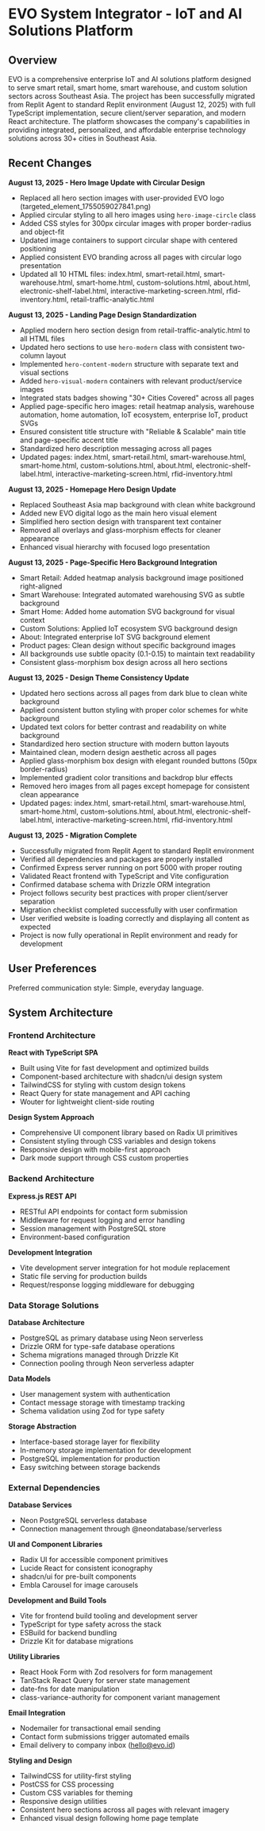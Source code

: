 # EVO System Integrator - IoT and AI Solutions Platform

## Overview

EVO is a comprehensive enterprise IoT and AI solutions platform designed to serve smart retail, smart home, smart warehouse, and custom solution sectors across Southeast Asia. The project has been successfully migrated from Replit Agent to standard Replit environment (August 12, 2025) with full TypeScript implementation, secure client/server separation, and modern React architecture. The platform showcases the company's capabilities in providing integrated, personalized, and affordable enterprise technology solutions across 30+ cities in Southeast Asia.

## Recent Changes

**August 13, 2025 - Hero Image Update with Circular Design**
- Replaced all hero section images with user-provided EVO logo (targeted_element_1755059027841.png)
- Applied circular styling to all hero images using `hero-image-circle` class
- Added CSS styles for 300px circular images with proper border-radius and object-fit
- Updated image containers to support circular shape with centered positioning
- Applied consistent EVO branding across all pages with circular logo presentation
- Updated all 10 HTML files: index.html, smart-retail.html, smart-warehouse.html, smart-home.html, custom-solutions.html, about.html, electronic-shelf-label.html, interactive-marketing-screen.html, rfid-inventory.html, retail-traffic-analytic.html

**August 13, 2025 - Landing Page Design Standardization**
- Applied modern hero section design from retail-traffic-analytic.html to all HTML files
- Updated hero sections to use `hero-modern` class with consistent two-column layout
- Implemented `hero-content-modern` structure with separate text and visual sections
- Added `hero-visual-modern` containers with relevant product/service images
- Integrated stats badges showing "30+ Cities Covered" across all pages
- Applied page-specific hero images: retail heatmap analysis, warehouse automation, home automation, IoT ecosystem, enterprise IoT, product SVGs
- Ensured consistent title structure with "Reliable & Scalable" main title and page-specific accent title
- Standardized hero description messaging across all pages
- Updated pages: index.html, smart-retail.html, smart-warehouse.html, smart-home.html, custom-solutions.html, about.html, electronic-shelf-label.html, interactive-marketing-screen.html, rfid-inventory.html

**August 13, 2025 - Homepage Hero Design Update**
- Replaced Southeast Asia map background with clean white background
- Added new EVO digital logo as the main hero visual element
- Simplified hero section design with transparent text container
- Removed all overlays and glass-morphism effects for cleaner appearance
- Enhanced visual hierarchy with focused logo presentation

**August 13, 2025 - Page-Specific Hero Background Integration**
- Smart Retail: Added heatmap analysis background image positioned right-aligned
- Smart Warehouse: Integrated automated warehousing SVG as subtle background
- Smart Home: Added home automation SVG background for visual context
- Custom Solutions: Applied IoT ecosystem SVG background design
- About: Integrated enterprise IoT SVG background element
- Product pages: Clean design without specific background images
- All backgrounds use subtle opacity (0.1-0.15) to maintain text readability
- Consistent glass-morphism box design across all hero sections

**August 13, 2025 - Design Theme Consistency Update**
- Updated hero sections across all pages from dark blue to clean white background
- Applied consistent button styling with proper color schemes for white background
- Updated text colors for better contrast and readability on white background
- Standardized hero section structure with modern button layouts
- Maintained clean, modern design aesthetic across all pages
- Applied glass-morphism box design with elegant rounded buttons (50px border-radius)
- Implemented gradient color transitions and backdrop blur effects
- Removed hero images from all pages except homepage for consistent clean appearance
- Updated pages: index.html, smart-retail.html, smart-warehouse.html, smart-home.html, custom-solutions.html, about.html, electronic-shelf-label.html, interactive-marketing-screen.html, rfid-inventory.html

**August 13, 2025 - Migration Complete**
- Successfully migrated from Replit Agent to standard Replit environment
- Verified all dependencies and packages are properly installed
- Confirmed Express server running on port 5000 with proper routing
- Validated React frontend with TypeScript and Vite configuration
- Confirmed database schema with Drizzle ORM integration
- Project follows security best practices with proper client/server separation
- Migration checklist completed successfully with user confirmation
- User verified website is loading correctly and displaying all content as expected
- Project is now fully operational in Replit environment and ready for development

## User Preferences

Preferred communication style: Simple, everyday language.

## System Architecture

### Frontend Architecture

**React with TypeScript SPA**
- Built using Vite for fast development and optimized builds
- Component-based architecture with shadcn/ui design system
- TailwindCSS for styling with custom design tokens
- React Query for state management and API caching
- Wouter for lightweight client-side routing

**Design System Approach**
- Comprehensive UI component library based on Radix UI primitives
- Consistent styling through CSS variables and design tokens
- Responsive design with mobile-first approach
- Dark mode support through CSS custom properties

### Backend Architecture

**Express.js REST API**
- RESTful API endpoints for contact form submission
- Middleware for request logging and error handling
- Session management with PostgreSQL store
- Environment-based configuration

**Development Integration**
- Vite development server integration for hot module replacement
- Static file serving for production builds
- Request/response logging middleware for debugging

### Data Storage Solutions

**Database Architecture**
- PostgreSQL as primary database using Neon serverless
- Drizzle ORM for type-safe database operations
- Schema migrations managed through Drizzle Kit
- Connection pooling through Neon serverless adapter

**Data Models**
- User management system with authentication
- Contact message storage with timestamp tracking
- Schema validation using Zod for type safety

**Storage Abstraction**
- Interface-based storage layer for flexibility
- In-memory storage implementation for development
- PostgreSQL implementation for production
- Easy switching between storage backends

### External Dependencies

**Database Services**
- Neon PostgreSQL serverless database
- Connection management through @neondatabase/serverless

**UI and Component Libraries**
- Radix UI for accessible component primitives
- Lucide React for consistent iconography
- shadcn/ui for pre-built components
- Embla Carousel for image carousels

**Development and Build Tools**
- Vite for frontend build tooling and development server
- TypeScript for type safety across the stack
- ESBuild for backend bundling
- Drizzle Kit for database migrations

**Utility Libraries**
- React Hook Form with Zod resolvers for form management
- TanStack React Query for server state management
- date-fns for date manipulation
- class-variance-authority for component variant management

**Email Integration**
- Nodemailer for transactional email sending
- Contact form submissions trigger automated emails
- Email delivery to company inbox (hello@evo.id)

**Styling and Design**
- TailwindCSS for utility-first styling
- PostCSS for CSS processing
- Custom CSS variables for theming
- Responsive design utilities
- Consistent hero sections across all pages with relevant imagery
- Enhanced visual design following home page template